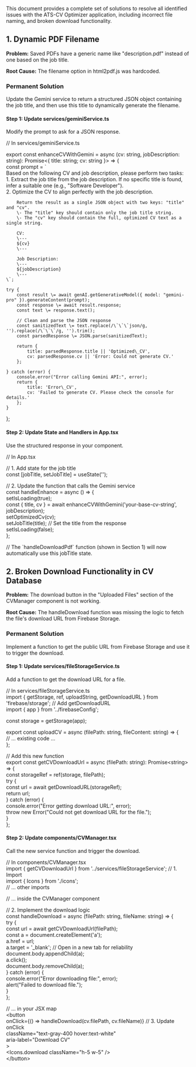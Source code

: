 This document provides a complete set of solutions to resolve all identified issues with the ATS-CV Optimizer application, including incorrect file naming, and broken download functionality.

## **1\. Dynamic PDF Filename**

**Problem:** Saved PDFs have a generic name like "description.pdf" instead of one based on the job title.

**Root Cause:** The filename option in html2pdf.js was hardcoded.

### **Permanent Solution**

Update the Gemini service to return a structured JSON object containing the job title, and then use this title to dynamically generate the filename.

#### **Step 1: Update services/geminiService.ts**

Modify the prompt to ask for a JSON response.

// In services/geminiService.ts

export const enhanceCVWithGemini \= async (cv: string, jobDescription: string): Promise\<{ title: string; cv: string }\> \=\> {  
    const prompt \= \`  
        Based on the following CV and job description, please perform two tasks:  
        1\. Extract the job title from the job description. If no specific title is found, infer a suitable one (e.g., "Software Developer").  
        2\. Optimize the CV to align perfectly with the job description.

        Return the result as a single JSON object with two keys: "title" and "cv".  
        \- The "title" key should contain only the job title string.  
        \- The "cv" key should contain the full, optimized CV text as a single string.

        CV:  
        \---  
        ${cv}  
        \---

        Job Description:  
        \---  
        ${jobDescription}  
        \---  
    \`;  
      
    try {  
        const result \= await genAI.getGenerativeModel({ model: "gemini-pro" }).generateContent(prompt);  
        const response \= await result.response;  
        const text \= response.text();

        // Clean and parse the JSON response  
        const sanitizedText \= text.replace(/\`\`\`json/g, '').replace(/\`\`\`/g, '').trim();  
        const parsedResponse \= JSON.parse(sanitizedText);

        return {  
            title: parsedResponse.title || 'Optimized\_CV',  
            cv: parsedResponse.cv || 'Error: Could not generate CV.'  
        };

    } catch (error) {  
        console.error("Error calling Gemini API:", error);  
        return {  
            title: 'Error\_CV',  
            cv: 'Failed to generate CV. Please check the console for details.'  
        };  
    }  
};

#### **Step 2: Update State and Handlers in App.tsx**

Use the structured response in your component.

// In App.tsx

// 1\. Add state for the job title  
const \[jobTitle, setJobTitle\] \= useState('');

// 2\. Update the function that calls the Gemini service  
const handleEnhance \= async () \=\> {  
    setIsLoading(true);  
    const { title, cv } \= await enhanceCVWithGemini('your-base-cv-string', jobDescription);  
    setOptimizedCv(cv);  
    setJobTitle(title); // Set the title from the response  
    setIsLoading(false);  
};

// The \`handleDownloadPdf\` function (shown in Section 1\) will now automatically use this jobTitle state.

## **2\. Broken Download Functionality in CV Database**

**Problem:** The download button in the "Uploaded Files" section of the CVManager component is not working.

**Root Cause:** The handleDownload function was missing the logic to fetch the file's download URL from Firebase Storage.

### **Permanent Solution**

Implement a function to get the public URL from Firebase Storage and use it to trigger the download.

#### **Step 1: Update services/fileStorageService.ts**

Add a function to get the download URL for a file.

// In services/fileStorageService.ts  
import { getStorage, ref, uploadString, getDownloadURL } from 'firebase/storage'; // Add getDownloadURL  
import { app } from '../firebaseConfig';

const storage \= getStorage(app);

export const uploadCV \= async (filePath: string, fileContent: string) \=\> {  
    // ... existing code ...  
};

// Add this new function  
export const getCVDownloadUrl \= async (filePath: string): Promise\<string\> \=\> {  
  const storageRef \= ref(storage, filePath);  
  try {  
    const url \= await getDownloadURL(storageRef);  
    return url;  
  } catch (error) {  
    console.error("Error getting download URL:", error);  
    throw new Error("Could not get download URL for the file.");  
  }  
};

#### **Step 2: Update components/CVManager.tsx**

Call the new service function and trigger the download.

// In components/CVManager.tsx  
import { getCVDownloadUrl } from '../services/fileStorageService'; // 1\. Import  
import { Icons } from './icons';  
// ... other imports

// ... inside the CVManager component

// 2\. Implement the download logic  
const handleDownload \= async (filePath: string, fileName: string) \=\> {  
    try {  
        const url \= await getCVDownloadUrl(filePath);  
        const a \= document.createElement('a');  
        a.href \= url;  
        a.target \= '\_blank'; // Open in a new tab for reliability  
        document.body.appendChild(a);  
        a.click();  
        document.body.removeChild(a);  
    } catch (error) {  
        console.error("Error downloading file:", error);  
        alert("Failed to download file.");  
    }  
};

// ... in your JSX map  
\<button  
  onClick={() \=\> handleDownload(cv.filePath, cv.fileName)} // 3\. Update onClick  
  className="text-gray-400 hover:text-white"  
  aria-label="Download CV"  
\>  
  \<Icons.download className="h-5 w-5" /\>  
\</button\>  
